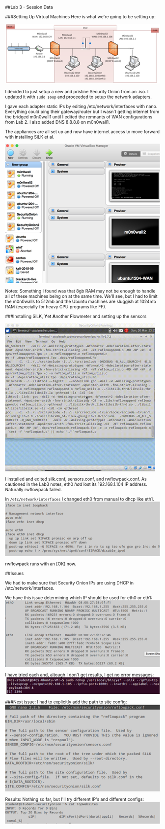 ##Lab 3 - Session Data

###Setting Up Virtual Machines
Here is what we're going to be setting up:

![The Setup](https://github.com/johnschriner/presentations/blob/master/the_setup.png )

I decided to just setup a new and pristine Security Onion from an .iso.
I updated it with 
<code>sudo soup</code> and proceeded to setup the network adapters.

I gave each adapter static IPs by editing /etc/network/interfaces with nano.
Everything could ping their gateway/router but I wasn't getting internet from the bridged m0n0wall1 until I edited the remnants of WAN configurations from Lab 2.  I also added DNS 8.8.8.8 on m0n0wall1.

The appliances are all set up and now have internet access to move forward with installing SiLK et al.

![VirtualBox Environment](https://github.com/johnschriner/presentations/blob/master/VirtualBox-Environment.png ) 

Notes: Something I found was that 8gb RAM may not be enough to handle all of these machines being on at the same time.  We'll see, but I had to limit the m0n0walls to 512mb and the Ubuntu machines are sluggish at 1024mb RAM (especially for heavy CPU programs like FF).

###Installing SiLK, **Y**et **A**nother **F**lowmeter and setting up the sensors

![Make'ing SiLK](https://github.com/johnschriner/presentations/blob/master/silk-make.gif)

I installed and edited silk.conf, sensors.conf, and rwflowpack.conf.
As cautioned in the Lab3 notes, eth0 _had_ lost its 192.168.1.104 IP address. Naturally rwflowpack failed.

In <code>/etc/network/interfaces</code> I changed eth0 from manual to dhcp like eth1.
![Switching to DHCP](https://github.com/johnschriner/presentations/blob/master/switched_manual_to_dhcp.png)

rwflowpack runs with an [OK] now.

##Issues

We had to make sure that Security Onion IPs are using DHCP in /etc/network/interfaces.


We have this issue determining which IP should be used for eth0 or eth1:
![Security Onion IP's; 105 should be the monitoring VM?](https://github.com/johnschriner/presentations/blob/master/securityonionIPs.png)

I have tried each and, altough I don't get results, I get no error messages:
![Editing the nohup command to reflect that](https://github.com/johnschriner/presentations/blob/master/192.168.1.105_for_eth1.png)

###Next issue:
I had to explicitly add the path to site config:
![Explicitly add path to site config](https://github.com/johnschriner/presentations/blob/master/implicitly_adding_site_config.png)

Results: Nothing so far, but I'll try different IP's and different configs:
![Top Websites output](https://github.com/johnschriner/presentations/blob/master/TopWebsites.png)
